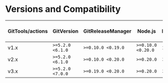 # Versions and Compatibility

| GitTools/actions | GitVersion       | GitReleaseManager  | Node.js            |    Azure DevOps Agent     |
|------------------|------------------|--------------------|--------------------|:-------------------------:|
| v1.x             | `>=5.2.0 <6.1.0` | `>=0.10.0 <0.19.0` | `>=0.10.0 <0.20.0` |          2.220.0          |
| v2.x             | `>=5.2.0 <6.1.0` | `>=0.10.0 <0.20.0` | `>=0.20.0`         |          3.224.0          |
| v3.x             | `>=5.2.0 <7.0.0` | `>=0.19.0 <0.20.0` | `>=0.20.0`         |          3.224.0          |
